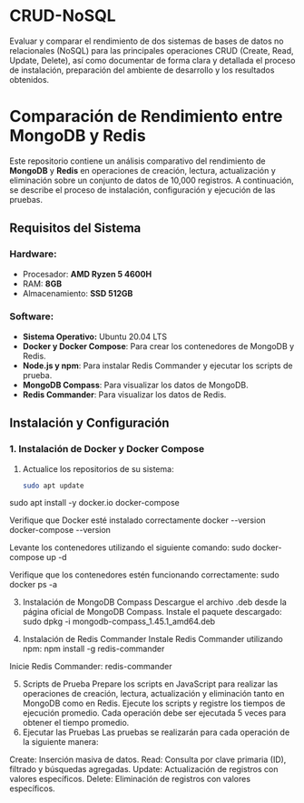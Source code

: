 # CRUD-NoSQL
Evaluar y comparar el rendimiento de dos sistemas de bases de datos no relacionales (NoSQL) para las principales operaciones CRUD (Create, Read, Update, Delete), así como documentar de forma clara y detallada el proceso de instalación, preparación del ambiente de desarrollo y los resultados obtenidos.


# Comparación de Rendimiento entre MongoDB y Redis

Este repositorio contiene un análisis comparativo del rendimiento de **MongoDB** y **Redis** en operaciones de creación, lectura, actualización y eliminación sobre un conjunto de datos de 10,000 registros. A continuación, se describe el proceso de instalación, configuración y ejecución de las pruebas.

## Requisitos del Sistema

### Hardware:
- Procesador: **AMD Ryzen 5 4600H**
- RAM: **8GB**
- Almacenamiento: **SSD 512GB**

### Software:
- **Sistema Operativo:** Ubuntu 20.04 LTS
- **Docker y Docker Compose**: Para crear los contenedores de MongoDB y Redis.
- **Node.js y npm**: Para instalar Redis Commander y ejecutar los scripts de prueba.
- **MongoDB Compass**: Para visualizar los datos de MongoDB.
- **Redis Commander**: Para visualizar los datos de Redis.

## Instalación y Configuración

### 1. Instalación de Docker y Docker Compose

1. Actualice los repositorios de su sistema:
   ```bash
   sudo apt update

sudo apt install -y docker.io docker-compose

Verifique que Docker esté instalado correctamente
docker --version
docker-compose --version

Levante los contenedores utilizando el siguiente comando:
sudo docker-compose up -d

Verifique que los contenedores estén funcionando correctamente:
sudo docker ps -a


3. Instalación de MongoDB Compass
Descargue el archivo .deb desde la página oficial de MongoDB Compass.
Instale el paquete descargado:
sudo dpkg -i mongodb-compass_1.45.1_amd64.deb

4. Instalación de Redis Commander
Instale Redis Commander utilizando npm:
npm install -g redis-commander

Inicie Redis Commander:
redis-commander


5. Scripts de Prueba
Prepare los scripts en JavaScript para realizar las operaciones de creación, lectura, actualización y eliminación tanto en MongoDB como en Redis.
Ejecute los scripts y registre los tiempos de ejecución promedio. Cada operación debe ser ejecutada 5 veces para obtener el tiempo promedio.
6. Ejecutar las Pruebas
Las pruebas se realizarán para cada operación de la siguiente manera:

Create: Inserción masiva de datos.
Read: Consulta por clave primaria (ID), filtrado y búsquedas agregadas.
Update: Actualización de registros con valores específicos.
Delete: Eliminación de registros con valores específicos.



